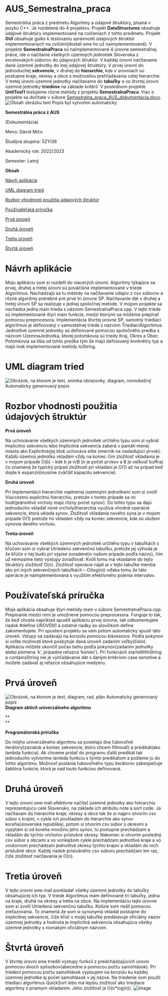 # AUS_Semestralna_praca

Semestrálna práca z predmetu Algoritmy a údajové štruktúry, písaná v jazyku C++. Je rozdelená do 4 projektov. Projekt **DataStructures** obsahuje údajové štruktúry implementované na cvičeniach z tohto predmetu. Projekt **GUI** obsahuje guiko k testovaniu správnosti údajových štruktúr implementovaných na cvičení(dostali sme ho už naimplementované). V projekte **SemestralnaPraca** sú naimplementované 4 úrovne semestrálnej práce, ide o načítanie všetkých územných jednotiek Slovenska z excelovských súborov do údajových štruktúr. V každej úrovni načítavame dané územné jednotky do inej údajovej štruktúry. V prvej úrovni do jednoduchej **sekvencie**, v druhej do **hierarchie**, kde v úrovniach sú postupne kraje, okresy a obce s možnosťou prehľadávania celej hierarchie. V tretej úrovni územné jednotky načítavame do **tabuľky** a vo štvrtej úrovni územné jednotky **triedime** na základe kritérií. V poslednom projekte **UnitTest1** testujeme rôzne metódy z projektu **SemestralnaPraca**. Viac o projekte sa dočítate v súbore [Semestralna_praca_AUS_dokumentacia.docx](Semestralna_praca_AUS_dokumentacia.docx).
![Obsah obrázku text Popis byl vytvořen automaticky](media/d30a5680b2c73656acdc54f8959ef85b.jpeg)

**Semestrálna práca z AUS**

(Dokumentácia)

Meno: Dávid Mičo

Študijná skupina: 5ZYI36

Akademický rok: 2022/2023

Semester: Letný

**Obsah**

[Návrh aplikácie](#návrh-aplikácie)

[UML diagram tried](#uml-diagram-tried)

[Rozbor vhodnosti použitia údajových štruktúr](#rozbor-vhodnosti-použitia-údajových-štruktúr)

[Používateľská príručka](#používateľská-príručka)

[Prvá úroveň](#prvá-úroveň)

[Druhá úroveň](#druhá-úroveň)

[Tretia úroveň](#tretia-úroveň)

[Štvrtá úroveň](#štvrtá-úroveň)

# Návrh aplikácie

Moju aplikáciu som si rozdelil do viacerých úrovní. Algoritmy týkajúce sa prvej, druhej a tretej úrovni sú poväčšine implementované v triede Algoritmus. Nachádzajú sa tu metódy na načítavanie údajov z csv súborov a rôzne algoritmy potrebné pre prvé tri úrovne SP. Načítavanie dát v druhej a tretej úrovni SP sa realizuje v jednej spoločnej metóde. V mojom projekte sa nachádza jedna main trieda s názvom SemestralnaPraca.cpp. V tejto triede sú implementované štyri main funkcie, medzi ktorými sa môžeme prepínať pomocou preprocesora. Implementácia štvrtej úrovne SP, samotný triediaci algoritmus je definovaný v samostatnej triede s názvom TriediaciAlgoritmus. Jednotlivé územné jednotky sú definované pomocou spoločného predka s názvom UzemnaJednotka, ktorej potomkovia sú triedy Kraj, Okres a Obec. Potomkovia sa líšia od tohto predka tým že majú definovaný konkrétny typ a majú inak implementované metódy toString.

# UML diagram tried

![Obrázok, na ktorom je text, snímka obrazovky, diagram, rovnobežný Automaticky generovaný popis](media/3c0d5e767589f552804879e81e28e851.png)

# Rozbor vhodnosti použitia údajových štruktúr

**Prvá úroveň**

Na uchovávanie všetkých územných jednotiek určitého typu som si vybral Implicitnú sekvenciu lebo Implicitná sekvencia zaberá v pamäti menej miesta ako Explicitná(jej blok uchováva ešte smerník na nasledujúci prvok). Každú územnú jednotku vkladám vždy na koniec čím zložitosť vkladania je v mojom prípade O(b) – kde b je n/B (n je počet prvkov a B je veľkosť buffra) čo znamená že typický prípad zložitosti pri vkladaní je O(1) až na prípad keď dojde k expanzii(musíme zväčšiť kapacitu sekvencie).

**Druhá úroveň**

Pri implementácii hierarchie naplnenej územnými jednotkami som si zvolil Viaccestnú explicitnú hierarchiu, pretože v tomto prípade sa mi hodí(jednotlivé vrcholy majú rôzny počet synov). Do tohto typu sa dajú jednoducho vkladať nové vrcholy(hierarchia využíva vhodné operácie sekvencie, ktorá ukladá synov. Zložitosť vkladania nového syna je v mojom prípade O(1) pretože ho vkladám vždy na koniec sekvencie, kde sú uložení synovia daného vrcholu.

**Tretia úroveň**

Na uchovávanie všetkých územných jednotiek určitého typu v tabuľkách s kľúčom som si vybral Utriedenú sekvenčnú tabuľku, pretože jej výhoda je že kľúče v nej budú pri výpise zoradené(v našom prípade podľa názvu), čím už nemusíme tieto výstupy zoraďovať. Kvôli tomu má vkladanie do tejto štruktúry zložitosť O(n). Zložitosť operácie nájdi je v tejto tabuľke menšia ako pri iných sekvenčných tabuľkách – O(log(n)) vďaka tomu že táto operácie je naimplementovaná s využitím efektívneho polenia intervalov.

# Používateľská príručka

Moja aplikácia obsahuje štyri metódy main v súbore SemestralnaPraca.cpp. Prepínanie medzi nimi je umožnené pomocou preprocesora. Funguje to tak, že keď chcete napríklad spustiť aplikáciu prvej úrovne, tak odkomentujete riadok \#define UROVEN1 a ostatné riadky so slovíčkom define zakomentujete. Pri spustení projektu sa vám potom automaticky spustí táto úroveň. Vstupy sa zadávajú na konzolu pomocou klávesnice. Podľa pokynov si volíte možnosti ktoré poskytuje daná úroveň zadaním voľby(číslo). Aplikáciu môžete ukončiť počas behu podľa pokynov(zadaním jednotky alebo písmena ‘k’, prípadne reťazca ‘koniec’). Pri funkciách startsWithString a containsString nie je vyhľadávanie dát s daným kritériom case sensitive a možete zadávať aj reťazce obsahujúce medzeru.

# Prvá úroveň

![Obrázok, na ktorom je text, diagram, rad, plán Automaticky generovaný popis](media/b1335ecc0baa61f96e4eb6107a9ef4ca.png)**Diagram aktivít univerzálneho algoritmu**

**  
**

**Programátorská príručka**

Do môjho univerzálneho algoritmu sa posielajú dva ľubovoľné iterátory(zaciatok a koniec sekvencie, ktorú chcem filtrovať) a predikát(ako lambda funkcia). Ak chceme pridať do programu ďalší predikát tak jednoducho vytvoríme lambda funkciu s týmto predikátom a pošleme ju do tohto algoritmu. Možnosť poslania ľubovoľného typu iterátorov zabezpečuje šablóna funkcie, ktorá je nad touto funkciou definovaná.

# Druhá úroveň

V tejto úrovni sme mali efektívne načítať územné jednotky ako hierarchiu reprezentujúcu celé Slovensko, na základe ich atribútu note a sort code. Ja načítavam do hierarchie kraje, okresy a obce tak že si najprv otvorím csv súbor s krajmi, v cykle ich povkladám do hierarchie ako synov koreňa(slovenská republika), potom si otvorím csv súbor s okresmi a vypýtam si od koreňa množinu jeho synov, tú postupne prechádzam a vkladám do týchto vrcholov príslušné okresy. Nakoniec si otvorím posledný csv súbor s obcami a vo vonkajšom cykle prechádzam jednotlivé kraje a vo vnútornom prechádzam jednotlivé okresy týchto krajov a vkladám do nich príslušné obce. Každý riadok príslušného csv súboru prechádzam len raz, čiže zložitosť načítavania je O(n).

# Tretia úroveň

V tejto úrovni sme mali povkladať všetky územné jednotky do tabuľky obsahujúcej ich typ. V triede Algoritmus mám definované tri tabuľky, jedna na kraje, druhá na okresy a tretia na obce. Na implementáciu tejto úrovne som si zvolil Utriedenú sekvenčnú tabuľku. Kolízie som riešil pomocou zreťazovania. To znamená že som si synonymá vkladal postupne do implicitnej sekvencie, čiže kľúč v mojej tabuľke predstavuje oficiálny názov územnej jednotky a hodnota je Implicitná sekvencia obsahujúca všetky územné jednotky s rovnakým oficiálnym názvom.

# Štvrtá úroveň

V štvrtej úrovni sme triedili výstupy funkcií z predchádzajúcich úrovní pomocou dvoch spôsobov(abecedne a pomocou počtu samohlások). Pri triedení pomocou počtu samohlások vypisujem na konzolu ku každej územnej jednotke aj počet samohlások v jej názve. Na triedenie som použil triediaci algoritmus QuickSort lebo má lepšiu zložitosť ako triediace algoritmy s priamym vkladaním. Jeho zložitosť je O(n\*log(n)).
![image](https://github.com/Davone2564/AUS_Semestralna_praca/assets/45235000/691b3c31-0c3a-4af9-b2c2-547ab52c6707)
